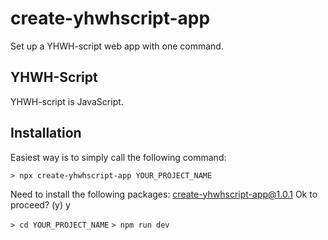 # create-yhwhscript-app
Set up a YHWH-script web app with one command.

## YHWH-Script
YHWH-script is JavaScript.

## Installation
Easiest way is to simply call the following command:

`> npx create-yhwhscript-app YOUR_PROJECT_NAME`

Need to install the following packages:
create-yhwhscript-app@1.0.1
Ok to proceed? (y) y

`> cd YOUR_PROJECT_NAME`
`> npm run dev`
